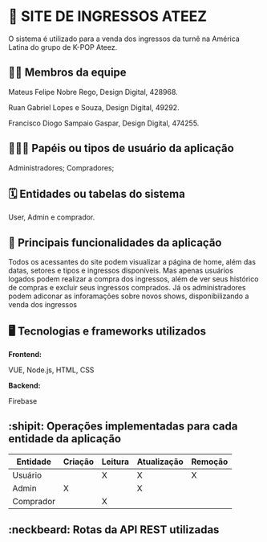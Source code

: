 # :checkered_flag: SITE DE INGRESSOS ATEEZ

O sistema é utilizado para a venda dos ingressos da turnê na América Latina do grupo de K-POP Ateez.

## :technologist: Membros da equipe

Mateus Felipe Nobre Rego, Design Digital, 428968.

Ruan Gabriel Lopes e Souza, Design Digital, 49292.

Francisco Diogo Sampaio Gaspar, Design Digital, 474255.

## :people_holding_hands: Papéis ou tipos de usuário da aplicação

Administradores;
Compradores;

## :spiral_calendar: Entidades ou tabelas do sistema

User, Admin e comprador.

## :triangular_flag_on_post:	 Principais funcionalidades da aplicação

Todos os acessantes do site podem visualizar a página de home, além das datas, setores e tipos e ingressos disponíveis. Mas apenas usuários logados podem realizar a compra dos ingressos, além de ver seus histórico de compras e excluir seus ingressos comprados. Já os administradores podem adiconar as inforamações sobre novos shows, disponibilizando a venda dos ingressos

## :desktop_computer: Tecnologias e frameworks utilizados

**Frontend:**

VUE, Node.js, HTML, CSS

**Backend:**

Firebase



## :shipit: Operações implementadas para cada entidade da aplicação


| Entidade| Criação | Leitura | Atualização | Remoção |
| --- | --- | --- | --- | --- |
| Usuário |  |  X  | X | X |
| Admin | X |    | X  |  |
| Comprador |  |   X |  |  |



## :neckbeard: Rotas da API REST utilizadas
